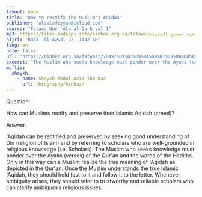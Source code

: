 ```yaml
---
layout: page
title: "How to rectify the Muslim's Aqidah"
publisher: "alsalafiyyah@icloud.com"
source: "Fatawa Nur 'Ala al-Darb vol 1"
mp3: https://files.zadapps.info/binbaz.org.sa/fatawa/كيفية تصحيح العقيدة.mp3
hijri: "Rabi' Al-Awwal 22, 1442 AH"
lang: en
note: false
url: "https://binbaz.org.sa/fatwas/27649/%D9%83%D9%8A%D9%81%D9%8A%D8%A9-%D8%AA%D8%B5%D8%AD%D9%8A%D8%AD-%D8%A7%D9%84%D8%B9%D9%82%D9%8A%D8%AF%D8%A9"
excerpt: "The Muslim who seeks knowledge must ponder over the Ayahs (verses) of the Qur'an and the words of the Hadiths."
muftis:
  shaykh: 
    - name: Shaykh Abdul-Aziz ibn Baz
      url: /biography/binbaz/
---
```


Question: 

How can Muslims rectify and preserve their Islamic Aqidah (creed)?

Answer: 

'Aqidah can be rectified and preserved by seeking good understanding of Din (religion of Islam) and by referring to scholars who are well-grounded in religious knowledge (i.e. Scholars). The Muslim who seeks knowledge must ponder over the Ayahs (verses) of the Qur'an and the words of the Hadiths. Only in this way can a Muslim realize the true meaning of 'Aqidah as depicted in the Qur'an. Once the Muslim understands the true Islamic 'Aqidah, they should hold fast to it and follow it to the letter. Whenever ambiguity arises, they should refer to trustworthy and reliable scholars who can clarify ambiguous religious issues. 
